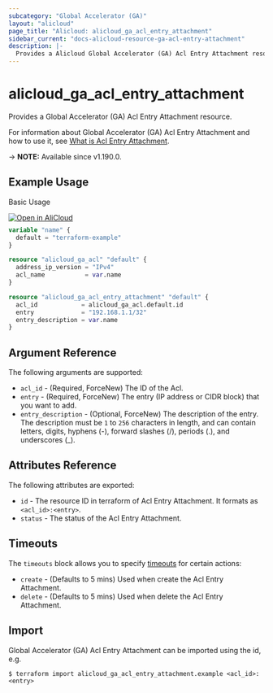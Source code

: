 ```yaml
---
subcategory: "Global Accelerator (GA)"
layout: "alicloud"
page_title: "Alicloud: alicloud_ga_acl_entry_attachment"
sidebar_current: "docs-alicloud-resource-ga-acl-entry-attachment"
description: |-
  Provides a Alicloud Global Accelerator (GA) Acl Entry Attachment resource.
---
```


# alicloud_ga_acl_entry_attachment

Provides a Global Accelerator (GA) Acl Entry Attachment resource.

For information about Global Accelerator (GA) Acl Entry Attachment and how to use it, see [What is Acl Entry Attachment](https://www.alibabacloud.com/help/en/global-accelerator/latest/api-ga-2019-11-20-addentriestoacl).

-> **NOTE:** Available since v1.190.0.

## Example Usage

Basic Usage

<div style="display: block;margin-bottom: 40px;"><div class="oics-button" style="float: right;position: absolute;margin-bottom: 10px;">
  <a href="https://api.aliyun.com/terraform?resource=alicloud_ga_acl_entry_attachment&exampleId=97419692-cc54-5be5-c854-81dce2afbf7159e9a4db&activeTab=example&spm=docs.r.ga_acl_entry_attachment.0.97419692cc&intl_lang=EN_US" target="_blank">
    <img alt="Open in AliCloud" src="https://img.alicdn.com/imgextra/i1/O1CN01hjjqXv1uYUlY56FyX_!!6000000006049-55-tps-254-36.svg" style="max-height: 44px; max-width: 100%;">
  </a>
</div></div>

```terraform
variable "name" {
  default = "terraform-example"
}

resource "alicloud_ga_acl" "default" {
  address_ip_version = "IPv4"
  acl_name           = var.name
}

resource "alicloud_ga_acl_entry_attachment" "default" {
  acl_id            = alicloud_ga_acl.default.id
  entry             = "192.168.1.1/32"
  entry_description = var.name
}
```

## Argument Reference

The following arguments are supported:

* `acl_id` - (Required, ForceNew) The ID of the Acl.
* `entry` - (Required, ForceNew) The entry (IP address or CIDR block) that you want to add.
* `entry_description` - (Optional, ForceNew) The description of the entry. The description must be `1` to `256` characters in length, and can contain letters, digits, hyphens (-), forward slashes (/), periods (.), and underscores (_).

## Attributes Reference

The following attributes are exported:

* `id` - The resource ID in terraform of Acl Entry Attachment. It formats as `<acl_id>:<entry>`.
* `status` - The status of the Acl Entry Attachment.

## Timeouts

The `timeouts` block allows you to specify [timeouts](https://developer.hashicorp.com/terraform/language/resources/syntax#operation-timeouts) for certain actions:

* `create` - (Defaults to 5 mins) Used when create the Acl Entry Attachment.
* `delete` - (Defaults to 5 mins) Used when delete the Acl Entry Attachment.

## Import

Global Accelerator (GA) Acl Entry Attachment can be imported using the id, e.g.

```shell
$ terraform import alicloud_ga_acl_entry_attachment.example <acl_id>:<entry>
```
